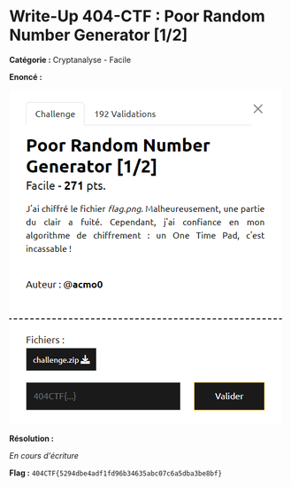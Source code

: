 # Write-Up 404-CTF : Poor Random Number Generator [1/2]

__Catégorie :__ Cryptanalyse - Facile

**Enoncé :**

![Enoncé](images/enonce.png)

**Résolution :**

_En cours d'écriture_

**Flag :** `404CTF{5294dbe4adf1fd96b34635abc07c6a5dba3be8bf}`